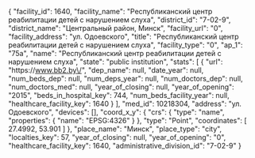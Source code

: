 {
    "facility_id": 1640,
    "facility_name": "Республиканский центр реабилитации детей с нарушением слуха",
    "district_id": "7-02-9",
    "district_name": "Центральный район, Минск",
    "facility_url": "0",
    "facility_address": "ул. Одоевского",
    "title": "Республиканский центр реабилитации детей с нарушением слуха",
    "facility_type": "0",
    "ap_1": "75а",
    "name": "Республиканский центр реабилитации детей с нарушением слуха",
    "state": "public institution",
    "stats": [
        {
            "url": "https:\/\/www.bb2.by\/",
            "dep_name": null,
            "date_year": null,
            "num_beds_dep": null,
            "num_deps_year": null,
            "num_doctors_dep": null,
            "num_doctors_med": null,
            "year_of_closing": null,
            "year_of_opening": "2015",
            "beds_in_hospital_key": 744,
            "num_beds_facility_year": null,
            "healthcare_facility_key": 1640
        }
    ],
    "med_id": 10218304,
    "address": "ул. Одоевского",
    "devices": [],
    "coord_x_y": {
        "crs": {
            "type": "name",
            "properties": {
                "name": "EPSG:4326"
            }
        },
        "type": "Point",
        "coordinates": [
            27.4992,
            53.901
        ]
    },
    "place_name": "Минск",
    "place_type": "city",
    "localties_key": 57,
    "year_of_closing": null,
    "year_of_opening": "0",
    "healthcare_facility_key": 1640,
    "administrative_division_id": "7-02-9"
}